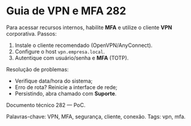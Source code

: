 # Guia de VPN e MFA 282

Para acessar recursos internos, habilite **MFA** e utilize o cliente **VPN** corporativa.
Passos:
1. Instale o cliente recomendado (OpenVPN/AnyConnect).
2. Configure o host `vpn.empresa.local`.
3. Autentique com usuário/senha e **MFA** (TOTP).

Resolução de problemas:
- Verifique data/hora do sistema;
- Erro de rota? Reinicie a interface de rede;
- Persistindo, abra chamado com **Suporte**.

Documento técnico 282 — PoC.

Palavras-chave: VPN, MFA, segurança, cliente, conexão.
Tags: vpn, mfa.
